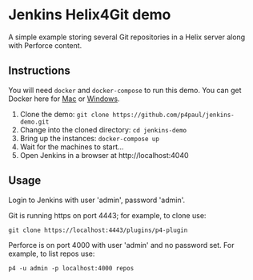 # Jenkins Helix4Git demo
A simple example storing several Git repositories in a Helix server along with Perforce content.

## Instructions
You will need `docker` and `docker-compose` to run this demo.  You can get Docker here for [Mac](https://download.docker.com/mac/stable/Docker.dmg) or [Windows](https://download.docker.com/win/stable/InstallDocker.msi).

1. Clone the demo: `git clone https://github.com/p4paul/jenkins-demo.git`
2. Change into the cloned directory: `cd jenkins-demo`
3. Bring up the instances: `docker-compose up`
4. Wait for the machines to start...
5. Open Jenkins in a browser at http://localhost:4040

## Usage
Login to Jenkins with user 'admin', password 'admin'.

Git is running https on port 4443; for example, to clone use:

  `git clone https://localhost:4443/plugins/p4-plugin`

Perforce is on port 4000 with user 'admin' and no password set.  For example, to list repos use:

  `p4 -u admin -p localhost:4000 repos`

